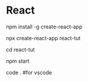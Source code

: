 # React

npm install -g create-react-app

npx create-react-app react-tut

cd react-tut

npm start

code . #for vscode
